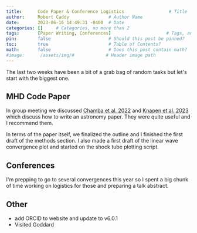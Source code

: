 ```yaml
---
title:      Code Paper & Conference Logistics                 # Title
author:     Robert Caddy               # Author Name
date:       2023-06-16 14:49:31 -0400  # Date
categories: []     # Catagories, no more than 2
tags:       [Paper Writing, Conferences]                     # Tags, any number
pin:        false                      # Should this post be pinned?
toc:        true                       # Table of Contents?
math:       false                      # Does this post contain math?
#image:      /assets/img/#            # Header image path
---
```


The last two weeks have been a bit of a grab bag of random tasks but let's start with the biggest one.

## MHD Code Paper

In group meeting we discussed [Chamba et al. 2022](http://arxiv.org/abs/2207.12959) and [Knapen et al. 2023](http://arxiv.org/abs/2110.05503) which discuss how to write an astronomy paper. They were quite useful and I recommend them.

In terms of the paper itself, we finalized the outline and I finished the first draft of the methods section. I also made a first draft of the linear wave convergence plot and started on the shock tube plotting script.

## Conferences

I'm prepping to go to several convergences this year so I spent a big chunk of time working on logistics for those and preparing a talk abstract.

## Other

- add ORCID to website and update to v6.0.1
- Visited Goddard
